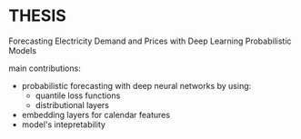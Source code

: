 # THESIS
Forecasting Electricity Demand and Prices with Deep Learning Probabilistic Models

main contributions:
- probabilistic forecasting with deep neural networks by using:
  - quantile loss functions
  - distributional layers
- embedding layers for calendar features
- model's intepretability 
